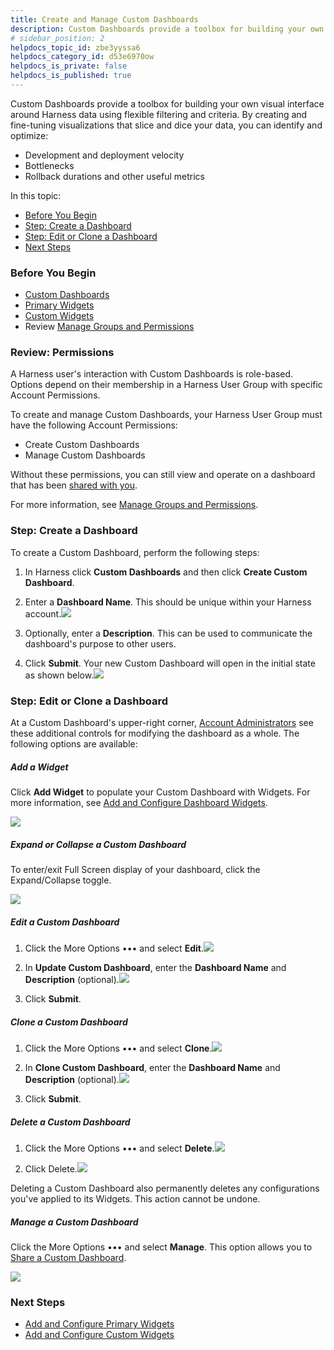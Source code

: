 ```yaml
---
title: Create and Manage Custom Dashboards
description: Custom Dashboards provide a toolbox for building your own visual interface around Harness data using flexible filtering and criteria. By creating and fine-tuning visualizations that slice and dice yo…
# sidebar_position: 2
helpdocs_topic_id: zbe3yyssa6
helpdocs_category_id: d53e6970ow
helpdocs_is_private: false
helpdocs_is_published: true
---
```


Custom Dashboards provide a toolbox for building your own visual interface around Harness data using flexible filtering and criteria. By creating and fine-tuning visualizations that slice and dice your data, you can identify and optimize:

* Development and deployment velocity
* Bottlenecks
* Rollback durations and other useful metrics

In this topic:

* [Before You Begin](create-and-manage-dashboards.md#before-you-begin)
* [Step: Create a Dashboard](create-and-manage-dashboards.md#step-create-a-dashboard)
* [Step: Edit or Clone a Dashboard](create-and-manage-dashboards.md#step-edit-or-clone-a-dashboard)
* [Next Steps](create-and-manage-dashboards.md#next-steps)

### Before You Begin

* [Custom Dashboards](custom-dashboards.md)
* [Primary Widgets](primary-widgets.md)
* [Custom Widgets](custom-widgets.md)
* Review [Manage Groups and Permissions](custom-dashboards.md#manage-groups-and-permissions-for-custom-dashboards)

### Review: Permissions

A Harness user's interaction with Custom Dashboards is role-based. Options depend on their membership in a Harness User Group with specific Account Permissions. 

To create and manage Custom Dashboards, your Harness User Group must have the following Account Permissions:

* Create Custom Dashboards
* Manage Custom Dashboards

Without these permissions, you can still view and operate on a dashboard that has been [shared with you](sharing.md).

For more information, see [Manage Groups and Permissions](custom-dashboards.md#manage-groups-and-permissions-for-custom-dashboards).

### Step: Create a Dashboard

To create a Custom Dashboard, perform the following steps:

1. In Harness click **Custom Dashboards** and then click **Create Custom Dashboard**.
2. Enter a **Dashboard Name**. This should be unique within your Harness account.![](./static/create-and-manage-dashboards-18.png)

3. Optionally, enter a **Description**. This can be used to communicate the dashboard's purpose to other users.
4. Click **Submit**. Your new Custom Dashboard will open in the initial state as shown below.![](./static/create-and-manage-dashboards-19.png)


### Step: Edit or Clone a Dashboard

At a Custom Dashboard's upper-right corner, [Account Administrators](#administrators) see these additional controls for modifying the dashboard as a whole. The following options are available:

##### Add a Widget

Click **Add Widget** to populate your Custom Dashboard with Widgets. For more information, see [Add and Configure Dashboard Widgets](add-and-configure-primary-widgets.md).

![](./static/create-and-manage-dashboards-20.png)


##### Expand or Collapse a Custom Dashboard

To enter/exit Full Screen display of your dashboard, click the Expand/Collapse toggle.

![](./static/create-and-manage-dashboards-21.png)


##### Edit a Custom Dashboard

1. Click the More Options ••• and select **Edit**.![](./static/create-and-manage-dashboards-22.png)

2. In **Update Custom Dashboard**, enter the **Dashboard Name** and **Description** (optional).![](./static/create-and-manage-dashboards-23.png)

3. Click **Submit**.

##### Clone a Custom Dashboard

1. Click the More Options ••• and select **Clone**.![](./static/create-and-manage-dashboards-24.png)

2. In **Clone Custom Dashboard**, enter the **Dashboard Name** and **Description** (optional).![](./static/create-and-manage-dashboards-25.png)

3. Click **Submit**.

##### Delete a Custom Dashboard

1. Click the More Options ••• and select **Delete**.![](./static/create-and-manage-dashboards-26.png)

2. Click Delete.![](./static/create-and-manage-dashboards-27.png)


Deleting a Custom Dashboard also permanently deletes any configurations you've applied to its Widgets. This action cannot be undone.

##### Manage a Custom Dashboard

Click the More Options ••• and select **Manage**. This option allows you to [Share a Custom Dashboard](sharing.md).

![](./static/create-and-manage-dashboards-28.png)


### Next Steps

* [Add and Configure Primary Widgets](add-and-configure-primary-widgets.md)
* [Add and Configure Custom Widgets](configure-custom-widgets.md)

